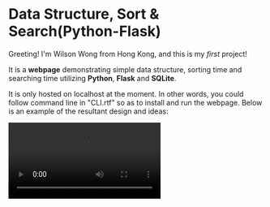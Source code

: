# Data Structure, Sort & Search(Python-Flask)

Greeting! I'm Wilson Wong from Hong Kong, and this is my *first* project! 

It is a **webpage** demonstrating simple data structure, sorting time and searching time utilizing **Python**, **Flask** and **SQLite**.

It is only hosted on localhost at the moment. In other words, you could follow command line in "CLI.rtf" so as to install and run the webpage. Below is an example of the resultant design and ideas:

![alt text](https://github.com/wpl245hk/Data-Structure-Sort-Search-Python-Flask-/blob/master/GIF_32F0.avi?raw=true)
